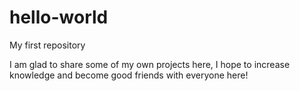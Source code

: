 # hello-world
My first repository

I am glad to share some of my own projects here, I hope to increase knowledge and become good friends with everyone here! 

